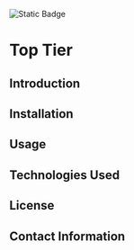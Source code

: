 ![Static Badge](https://img.shields.io/badge/v-1.0-%23FF69B4?style=flat-square&logoSize=auto&labelColor=%23FFC0CB)

# Top Tier

## Introduction
## Installation
## Usage
## Technologies Used
## License
## Contact Information
